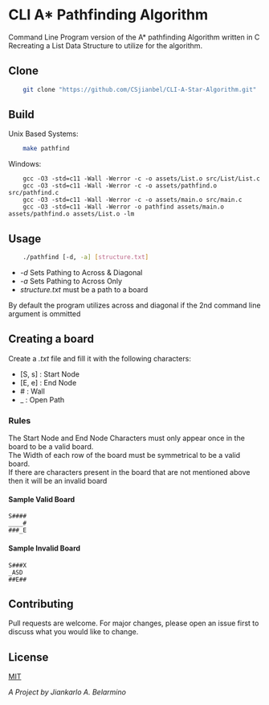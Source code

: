 # CLI A* Pathfinding Algorithm
 
Command Line Program version of the A* pathfinding Algorithm written in C<br />
Recreating a List Data Structure to utilize for the algorithm.<br /> 

## Clone
```bash
	git clone "https://github.com/CSjianbel/CLI-A-Star-Algorithm.git"
```

## Build

Unix Based Systems:
```bash
	make pathfind
```

Windows: 
```
	gcc -O3 -std=c11 -Wall -Werror -c -o assets/List.o src/List/List.c
	gcc -O3 -std=c11 -Wall -Werror -c -o assets/pathfind.o src/pathfind.c
	gcc -O3 -std=c11 -Wall -Werror -c -o assets/main.o src/main.c
	gcc -O3 -std=c11 -Wall -Werror -o pathfind assets/main.o assets/pathfind.o assets/List.o -lm
```

## Usage
```bash
	./pathfind [-d, -a] [structure.txt]
```

* _-d_ Sets Pathing to Across & Diagonal
* _-a_ Sets Pathing to Across Only
* _structure.txt_ must be a path to a board

By default the program utilizes across and diagonal if the 2nd command line argument is ommitted

## Creating a board

Create a _.txt_ file and fill it with the following characters:

* [S, s] : Start Node
* [E, e] : End Node
* \# : Wall
* _ : Open Path

### Rules

The Start Node and End Node Characters must only appear once in the board to be a valid board.<br />
The Width of each row of the board must be symmetrical to be a valid board.<br />
If there are characters present in the board that are not mentioned above then it will be an invalid board<br />

#### Sample Valid Board

```
S####
____#
###_E
```

#### Sample Invalid Board

```
S###X
_ASD
##E##
```

## Contributing

Pull requests are welcome. For major changes, please open an issue first to discuss what you would like to change. 

## License 
[MIT](https://choosealicense.com/licenses/mit/)

*A Project by Jiankarlo A. Belarmino*


